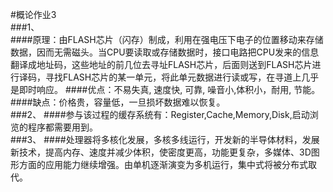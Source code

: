 #概论作业3  
###1、  
####原理：由FLASH芯片（闪存）制成，利用在强电压下电子的位置移动来存储数据，因而无需磁头。当CPU要读取或存储数据时，接口电路把CPU发来的信息翻译成地址码，这些地址的前几位去寻址FLASH芯片，后面则送到FLASH芯片进行译码，寻找FLASH芯片的某一单元，将此单元数据进行读或写，在寻道上几乎是即时响应。
####优点：不易失真, 速度快, 可靠, 噪音小,体积小，耐用, 节能。  
####缺点：价格贵，容量低，一旦损坏数据难以恢复。   
###2、
####参与该过程的缓存系统有：Register,Cache,Memory,Disk,启动浏览的程序都需要用到。  
###3、 
####处理器将多核化发展，多核多线运行，开发新的半导体材料，发展新技术，提高内存、速度并减少体积，使密度更高，功能更复杂，多媒体、3D图形方面的应用能力继续增强。由单机逐渐演变为多机运行，集中式将被分布式取代。